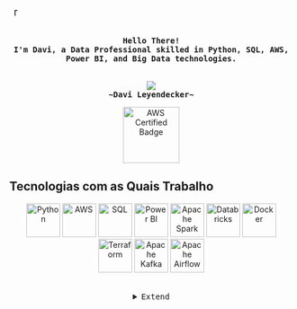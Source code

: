 <!-- Profile -->
<p align="left"><strong><samp>「</samp></strong></p>
<p align="center">
    <samp><br>
        <b>
            Hello There!
        <br>
            I'm Davi, a Data Professional skilled in Python, SQL, AWS, Power BI, and Big Data technologies.<br>
        </b>
    <br>
    <br>
    <img src="https://readme-typing-svg.herokuapp.com?font=Iosevka&size=16&color=6A0DAD&center=true&width=410&height=45&lines=Big+Data+Enthusiast">
    <br>
        <b>
        ~Davi Leyendecker~
        </b>
    <br>

<p align="center">
    <a href="https://www.credly.com/badges/cac3202a-1fc0-44e6-b637-622c75ab4a15" target="_blank">
        <img src="https://images.credly.com/size/340x340/images/00634f82-b07f-4bbd-a6bb-53de397fc3a6/image.png" alt="AWS Certified Badge" width="100" height="100">
    </a>
</p>

<!-- Technologies Section -->

## Tecnologias com as Quais Trabalho

<p align="center">
    <img alt="Python" height="60" width="60" src="https://cdn.jsdelivr.net/gh/devicons/devicon@latest/icons/python/python-original.svg">
    <img alt="AWS" height="60" width="60" src="https://cdn.jsdelivr.net/npm/@aws-sdk/types@3.734.0/dist-cjs/index.min.js">
    <img alt="SQL" height="60" width="60" src="https://cdn.jsdelivr.net/gh/devicons/devicon@latest/icons/azuresqldatabase/azuresqldatabase-original.svg">
    <img alt="Power BI" height="60" width="60" src="https://cdn.jsdelivr.net/gh/devicons/devicon@latest/icons/powerbi/powerbi-original.svg">
    <img alt="Apache Spark" height="60" width="60" src="https://cdn.jsdelivr.net/gh/devicons/devicon@latest/icons/apachespark/apachespark-original.svg">
    <img alt="Databricks" height="60" width="60" src="https://cdn.jsdelivr.net/gh/devicons/devicon@latest/icons/databricks/databricks-original.svg">
    <img alt="Docker" height="60" width="60" src="https://cdn.jsdelivr.net/gh/devicons/devicon@latest/icons/docker/docker-original.svg">
    <img alt="Terraform" height="60" width="60" src="https://cdn.jsdelivr.net/gh/devicons/devicon@latest/icons/terraform/terraform-original.svg">
    <img alt="Apache Kafka" height="60" width="60" src="https://cdn.jsdelivr.net/gh/devicons/devicon@latest/icons/apachekafka/apachekafka-original.svg">
    <img alt="Apache Airflow" height="60" width="60" src="https://cdn.jsdelivr.net/gh/devicons/devicon@latest/icons/apacheairflow/apacheairflow-original.svg">
</p>

<br>

<details align="center">
<summary><samp>Extend</samp></summary>

<!-- Contact Me -->
<p align="center">
    <samp>
        <a href="https://www.linkedin.com/in/davileyendecker/"><img src="https://img.shields.io/badge/LinkedIn-0077B5?style=for-the-badge&logo=linkedin&logoColor=white"></a>
        <a href="mailto:seuemail@gmail.com"><img src="https://img.shields.io/badge/Gmail-D14836?style=for-the-badge&logo=gmail&logoColor=white"></a>
        <a href="https://wa.me/5521984232310"><img src="https://img.shields.io/badge/WhatsApp-25D366?style=for-the-badge&logo=whatsapp&logoColor=white" alt="WhatsApp"></a>
        <h2></h2> 
    </samp>
</p>
</details>
